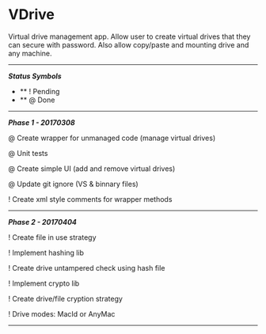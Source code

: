 # VDrive

Virtual drive management app. 
Allow user to create virtual drives that they can secure with password.
Also allow copy/paste and mounting drive and any machine.

***
***Status Symbols***
- ** ! Pending
- ** @ Done

***

***Phase 1 - 20170308***

@ Create wrapper for unmanaged code (manage virtual drives)

@ Unit tests

@ Create simple UI (add and remove virtual drives)

@ Update git ignore (VS & binnary files)

! Create xml style comments for wrapper methods

***

***Phase 2 - 20170404***

! Create file in use strategy

! Implement hashing lib

! Create drive untampered check using hash file

! Implement crypto lib

! Create drive/file cryption strategy

! Drive modes: MacId or AnyMac

***